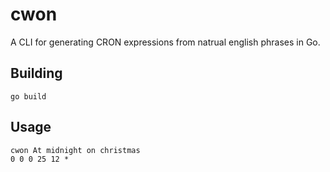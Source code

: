 # cwon
A CLI for generating CRON expressions from natrual english phrases in Go. 

## Building 

```console
go build
```

## Usage
```console
cwon At midnight on christmas
0 0 0 25 12 *
```